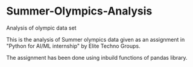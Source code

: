 # Summer-Olympics-Analysis
Analysis of olympic data set

This is the analysis of Summer olympics data given as an assignment in "Python for AI/ML internship" by Elite Techno Groups.

The assignment has been done using inbuild functions of pandas library.
